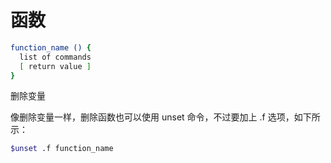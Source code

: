 # 函数

```sh
function_name () {
  list of commands
  [ return value ]
}
```

删除变量

像删除变量一样，删除函数也可以使用 unset 命令，不过要加上 .f 选项，如下所示：

```sh
$unset .f function_name
```
